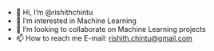 - 👋 Hi, I’m @rishithchintu
- 👀 I’m interested in Machine Learning
- 💞️ I’m looking to collaborate on Machine Learning projects
- 📫 How to reach me E-mail: rishith.chintu@gmail.com

<!---
rishithchintu/rishithchintu is a ✨ special ✨ repository because its `README.md` (this file) appears on your GitHub profile.
You can click the Preview link to take a look at your changes.
--->
